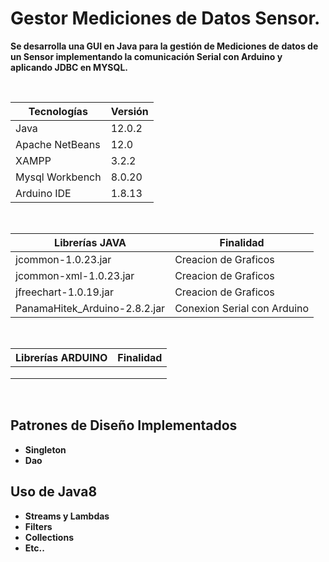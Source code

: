 # Gestor Mediciones de Datos Sensor.

**Se desarrolla una GUI en Java para la gestión de Mediciones de datos  de un Sensor implementando la comunicación Serial con Arduino y aplicando JDBC en MYSQL.**
 
 </br>

| **Tecnologías** | **Versión** |               
| ------------- | ------------- |
| Java |   12.0.2 |
| Apache NetBeans |  12.0 |
| XAMPP | 3.2.2  |
| Mysql Workbench | 8.0.20  |
| Arduino IDE | 1.8.13  |

</br>

| **Librerías JAVA** | **Finalidad** |               
| ------------- | ------------- |
| jcommon-1.0.23.jar |   Creacion de Graficos |
| jcommon-xml-1.0.23.jar |  Creacion de Graficos |
| jfreechart-1.0.19.jar | Creacion de Graficos  |
| PanamaHitek_Arduino-2.8.2.jar | Conexion Serial con Arduino  |

</br>

| **Librerías ARDUINO** | **Finalidad** |               
| ------------- | ------------- |
|  |    |
|  |  |
| |  |

</br>

 
 ## Patrones de Diseño Implementados
 * **Singleton** 
 * **Dao** 
 
 ## Uso de Java8
* **Streams y Lambdas**
* **Filters**
* **Collections**
* **Etc..**

</br>

